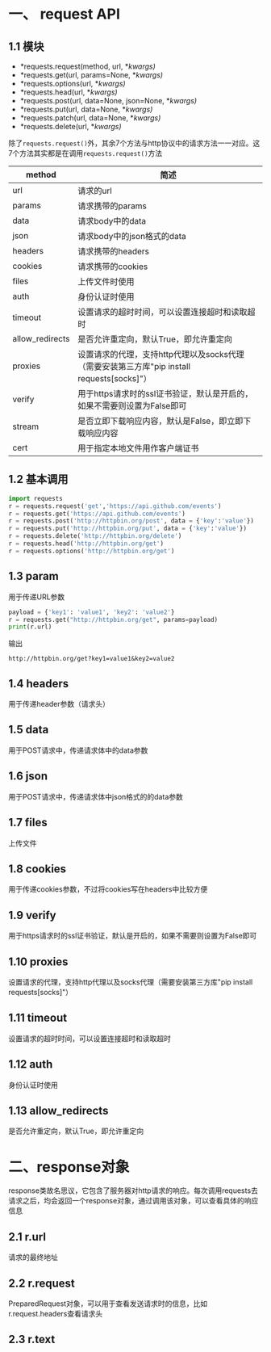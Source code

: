 # 一、 request API

## 1.1 模块

- *requests.request(method, url, **kwargs)*
- *requests.get(url, params=None, **kwargs)*
- *requests.options(url, **kwargs)*
- *requests.head(url, **kwargs)*
- *requests.post(url, data=None, json=None, **kwargs)*
- *requests.put(url, data=None, **kwargs)*
- *requests.patch(url, data=None, **kwargs)*
- *requests.delete(url, **kwargs)*

除了`requests.request()`外，其余7个方法与http协议中的请求方法一一对应。这7个方法其实都是在调用`requests.request()`方法

| method          | 简述                                                         |
| --------------- | ------------------------------------------------------------ |
| url             | 请求的url                                                    |
| params          | 请求携带的params                                             |
| data            | 请求body中的data                                             |
| json            | 请求body中的json格式的data                                   |
| headers         | 请求携带的headers                                            |
| cookies         | 请求携带的cookies                                            |
| files           | 上传文件时使用                                               |
| auth            | 身份认证时使用                                               |
| timeout         | 设置请求的超时时间，可以设置连接超时和读取超时               |
| allow_redirects | 是否允许重定向，默认True，即允许重定向                       |
| proxies         | 设置请求的代理，支持http代理以及socks代理（需要安装第三方库"pip install requests[socks]"） |
| verify          | 用于https请求时的ssl证书验证，默认是开启的，如果不需要则设置为False即可 |
| stream          | 是否立即下载响应内容，默认是False，即立即下载响应内容        |
| cert            | 用于指定本地文件用作客户端证书                               |

## 1.2 基本调用

```python
import requests
r = requests.request('get','https://api.github.com/events')
r = requests.get('https://api.github.com/events')
r = requests.post('http://httpbin.org/post', data = {'key':'value'})
r = requests.put('http://httpbin.org/put', data = {'key':'value'})
r = requests.delete('http://httpbin.org/delete')
r = requests.head('http://httpbin.org/get')
r = requests.options('http://httpbin.org/get')
```

 ## 1.3 param

用于传递URL参数

```python
payload = {'key1': 'value1', 'key2': 'value2'}
r = requests.get("http://httpbin.org/get", params=payload)
print(r.url)
```

输出

```
http://httpbin.org/get?key1=value1&key2=value2
```

## 1.4 headers

用于传递header参数（请求头）

## 1.5 data

用于POST请求中，传递请求体中的data参数

## 1.6 json

用于POST请求中，传递请求体中json格式的的data参数

## 1.7 files

上传文件

## 1.8 cookies

用于传递cookies参数，不过将cookies写在headers中比较方便

## 1.9 verify

用于https请求时的ssl证书验证，默认是开启的，如果不需要则设置为False即可

## 1.10 proxies

设置请求的代理，支持http代理以及socks代理（需要安装第三方库"pip install requests[socks]"）

## 1.11 timeout

设置请求的超时时间，可以设置连接超时和读取超时

## 1.12 auth

身份认证时使用

## 1.13 allow_redirects

是否允许重定向，默认True，即允许重定向

# 二、response对象

response类故名思议，它包含了服务器对http请求的响应。每次调用requests去请求之后，均会返回一个response对象，通过调用该对象，可以查看具体的响应信息

## 2.1 r.url

请求的最终地址

## 2.2 r.request

PreparedRequest对象，可以用于查看发送请求时的信息，比如r.request.headers查看请求头

## 2.3 r.text

